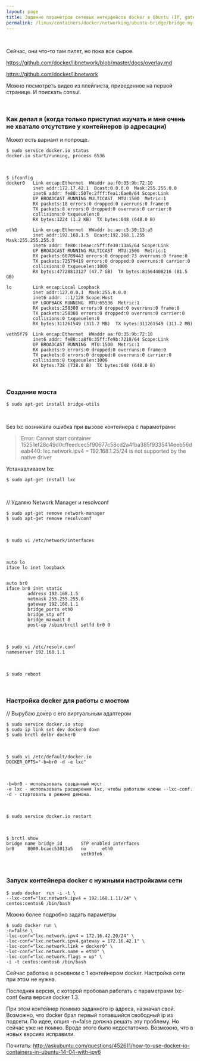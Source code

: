 ```yaml
---
layout: page
title: Задание параметров сетевых интерфейсов docker в Ubuntu (IP, gateway, etc.)
permalink: /linux/containers/docker/networking/ubuntu-bridge/bridge-my-version/
---
```





<br/>


Сейчас, они что-то там пилят, но пока все сырое.


https://github.com/docker/libnetwork/blob/master/docs/overlay.md

https://github.com/docker/libnetwork


Можно посмотреть видео из плейлиста, приведенное на первой странице.
И поискать consul.


<br/>


### Как делал я (когда только приступил изучать и мне очень не хватало отсутствие у контейнеров ip адресации)

Может есть вариант и попроще.

    $ sudo service docker.io status
    docker.io start/running, process 6536

<br/>

    $ ifconfig
    docker0   Link encap:Ethernet  HWaddr aa:f0:35:9b:72:10  
              inet addr:172.17.42.1  Bcast:0.0.0.0  Mask:255.255.0.0
              inet6 addr: fe80::507e:2fff:fea1:6ae0/64 Scope:Link
              UP BROADCAST RUNNING MULTICAST  MTU:1500  Metric:1
              RX packets:18 errors:0 dropped:0 overruns:0 frame:0
              TX packets:8 errors:0 dropped:0 overruns:0 carrier:0
              collisions:0 txqueuelen:0
              RX bytes:1224 (1.2 KB)  TX bytes:648 (648.0 B)

    eth0      Link encap:Ethernet  HWaddr bc:ae:c5:30:13:a5  
              inet addr:192.168.1.5  Bcast:192.168.1.255  Mask:255.255.255.0
              inet6 addr: fe80::beae:c5ff:fe30:13a5/64 Scope:Link
              UP BROADCAST RUNNING MULTICAST  MTU:1500  Metric:1
              RX packets:60789443 errors:0 dropped:73 overruns:0 frame:0
              TX packets:72579419 errors:0 dropped:0 overruns:0 carrier:0
              collisions:0 txqueuelen:1000
              RX bytes:47728813127 (47.7 GB)  TX bytes:81564408216 (81.5 GB)

    lo        Link encap:Local Loopback  
              inet addr:127.0.0.1  Mask:255.0.0.0
              inet6 addr: ::1/128 Scope:Host
              UP LOOPBACK RUNNING  MTU:65536  Metric:1
              RX packets:258380 errors:0 dropped:0 overruns:0 frame:0
              TX packets:258380 errors:0 dropped:0 overruns:0 carrier:0
              collisions:0 txqueuelen:0
              RX bytes:311261549 (311.2 MB)  TX bytes:311261549 (311.2 MB)

    veth5f79  Link encap:Ethernet  HWaddr aa:f0:35:9b:72:10  
              inet6 addr: fe80::a8f0:35ff:fe9b:7210/64 Scope:Link
              UP BROADCAST RUNNING  MTU:1500  Metric:1
              RX packets:9 errors:0 dropped:0 overruns:0 frame:0
              TX packets:8 errors:0 dropped:0 overruns:0 carrier:0
              collisions:0 txqueuelen:1000
              RX bytes:738 (738.0 B)  TX bytes:648 (648.0 B)



<br/>

### Создание моста

    $ sudo apt-get install bridge-utils

<br/>

Без lxc возникала ошибка при вызове контейнера с параметрами:



> Error: Cannot start container 15251ef28c49d0cffeedcec5f90677c58cd2a4fba385f9335414eeb56deab440: lxc.network.ipv4 = 192.168.1.25/24 is not supported by the native driver


Устанавливаем lxc

    $ sudo apt-get install lxc

<br/>

// Удаляю Network Manager и resolvconf

    $ sudo apt-get remove network-manager
    $ sudo apt-get remove resolvconf


<br/>

    $ sudo vi /etc/network/interfaces

<br/>

    auto lo
    iface lo inet loopback


    auto br0
    iface br0 inet static
            address 192.168.1.5
            netmask 255.255.255.0
            gateway 192.168.1.1
            bridge_ports eth0
            bridge_stp off
            bridge_maxwait 0
            post-up /sbin/brctl setfd br0 0

<br/>


    $ sudo vi /etc/resolv.conf
    nameserver 192.168.1.1


<br/>

    $ sudo reboot


<br/>

### Настройка docker для работы с мостом


// Вырубаю докер с его виртуальным адаптером

    $ sudo service docker.io stop
    $ sudo ip link set dev docker0 down
    $ sudo brctl delbr docker0


<br/>

    $ sudo vi /etc/default/docker.io
    DOCKER_OPTS="-b=br0 -d -e lxc"

<br/>

    -b=br0 - использовать созданный мост
    -e lxc - использовать расширения lxc, чтобы работали ключи --lxc-conf.
    -d - стартовать в режиме демона.

<br/>

    $ sudo service docker.io restart


<br/>

    $ brctl show
    bridge name	bridge id		STP enabled	interfaces
    br0		8000.bcaec53013a5	no		eth0
    							veth9fe6


<br/>

### Запуск контейнера docker с нужными настройками сети

    $ sudo docker  run -i -t \
    --lxc-conf="lxc.network.ipv4 = 192.168.1.11/24" \
    centos:centos6 /bin/bash


Можно более подробно задать параметры


    $ sudo docker run \
    -n=false \
    -lxc-conf="lxc.network.ipv4 = 172.16.42.20/24" \
    -lxc-conf="lxc.network.ipv4.gateway = 172.16.42.1" \
    -lxc-conf="lxc.network.link = docker0" \
    -lxc-conf="lxc.network.name = eth0" \
    -lxc-conf="lxc.network.flags = up" \
    -i -t centos:centos6 /bin/bash


Сейчас работаю в основном с 1 контейнером docker.
Настройка сети при этом не нужна.

Последняя версия, с которой пробовал работать с параметрами lxc-conf была версия docker 1.3.  

При этом контейнер помимо заданного ip адреса, назначал свой. Возможно, что docker брал первый попавшийся свободный ip из подсети. По идее, опция -n=false должна решать эту проблему. Но сейчас уже не помню. Вроде этого было недостаточно. Возможно, что в новых версиях исправили.



Почитать:
http://askubuntu.com/questions/452611/how-to-use-docker-io-containers-in-ubuntu-14-04-with-ipv6
